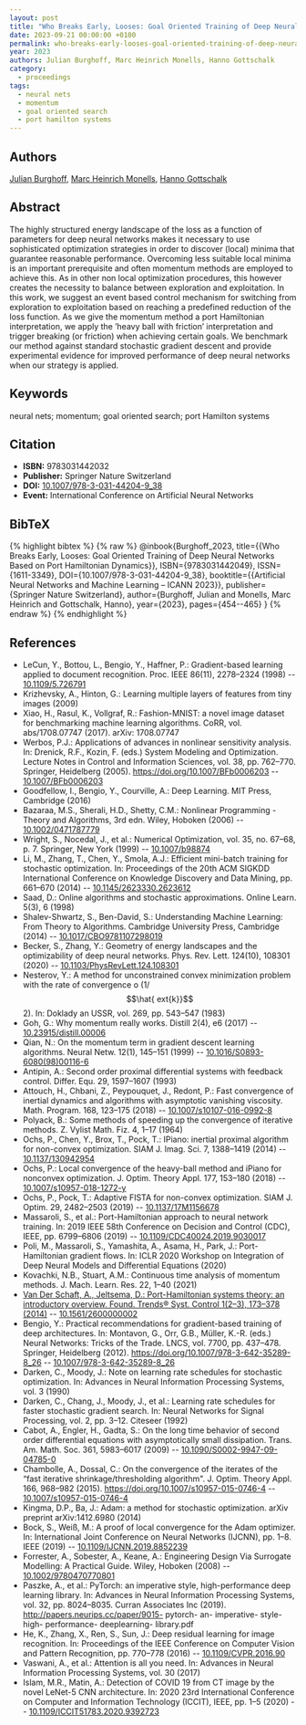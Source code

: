 ```yaml
---
layout: post
title: "Who Breaks Early, Looses: Goal Oriented Training of Deep Neural Networks Based on Port Hamiltonian Dynamics"
date: 2023-09-21 00:00:00 +0100
permalink: who-breaks-early-looses-goal-oriented-training-of-deep-neural-networks-based-on-port-hamiltonian-dynamics
year: 2023
authors: Julian Burghoff, Marc Heinrich Monells, Hanno Gottschalk
category:
  - proceedings
tags:
  - neural nets
  - momentum
  - goal oriented search
  - port hamilton systems
---
```

 
## Authors
[Julian Burghoff](authors/julian_burghoff), [Marc Heinrich Monells](authors/marc_heinrich_monells), [Hanno Gottschalk](authors/hanno_gottschalk)
 
## Abstract
The highly structured energy landscape of the loss as a function of parameters for deep neural networks makes it necessary to use sophisticated optimization strategies in order to discover (local) minima that guarantee reasonable performance. Overcoming less suitable local minima is an important prerequisite and often momentum methods are employed to achieve this. As in other non local optimization procedures, this however creates the necessity to balance between exploration and exploitation. In this work, we suggest an event based control mechanism for switching from exploration to exploitation based on reaching a predefined reduction of the loss function. As we give the momentum method a port Hamiltonian interpretation, we apply the ’heavy ball with friction’ interpretation and trigger breaking (or friction) when achieving certain goals. We benchmark our method against standard stochastic gradient descent and provide experimental evidence for improved performance of deep neural networks when our strategy is applied.
 
## Keywords
neural nets; momentum; goal oriented search; port Hamilton systems
 
## Citation
- **ISBN:** 9783031442032
- **Publisher:** Springer Nature Switzerland
- **DOI:** [10.1007/978-3-031-44204-9_38](https://doi.org/10.1007/978-3-031-44204-9_38)
- **Event:** International Conference on Artificial Neural Networks
 
## BibTeX
{% highlight bibtex %}
{% raw %}
@inbook{Burghoff_2023,
  title={{Who Breaks Early, Looses: Goal Oriented Training of Deep Neural Networks Based on Port Hamiltonian Dynamics}},
  ISBN={9783031442049},
  ISSN={1611-3349},
  DOI={10.1007/978-3-031-44204-9_38},
  booktitle={{Artificial Neural Networks and Machine Learning – ICANN 2023}},
  publisher={Springer Nature Switzerland},
  author={Burghoff, Julian and Monells, Marc Heinrich and Gottschalk, Hanno},
  year={2023},
  pages={454--465}
}
{% endraw %}
{% endhighlight %}
 
## References
- LeCun, Y., Bottou, L., Bengio, Y., Haffner, P.: Gradient-based learning applied to document recognition. Proc. IEEE 86(11), 2278–2324 (1998) -- [10.1109/5.726791](https://doi.org/10.1109/5.726791)
- Krizhevsky, A., Hinton, G.: Learning multiple layers of features from tiny images (2009)
- Xiao, H., Rasul, K., Vollgraf, R.: Fashion-MNIST: a novel image dataset for benchmarking machine learning algorithms. CoRR, vol. abs/1708.07747 (2017). arXiv: 1708.07747
- Werbos, P.J.: Applications of advances in nonlinear sensitivity analysis. In: Drenick, R.F., Kozin, F. (eds.) System Modeling and Optimization. Lecture Notes in Control and Information Sciences, vol. 38, pp. 762–770. Springer, Heidelberg (2005). https://doi.org/10.1007/BFb0006203 -- [10.1007/BFb0006203](https://doi.org/10.1007/BFb0006203)
- Goodfellow, I., Bengio, Y., Courville, A.: Deep Learning. MIT Press, Cambridge (2016)
- Bazaraa, M.S., Sherali, H.D., Shetty, C.M.: Nonlinear Programming - Theory and Algorithms, 3rd edn. Wiley, Hoboken (2006) -- [10.1002/0471787779](https://doi.org/10.1002/0471787779)
- Wright, S., Nocedal, J., et al.: Numerical Optimization, vol. 35, no. 67–68, p. 7. Springer, New York (1999) -- [10.1007/b98874](https://doi.org/10.1007/b98874)
- Li, M., Zhang, T., Chen, Y., Smola, A.J.: Efficient mini-batch training for stochastic optimization. In: Proceedings of the 20th ACM SIGKDD International Conference on Knowledge Discovery and Data Mining, pp. 661–670 (2014) -- [10.1145/2623330.2623612](https://doi.org/10.1145/2623330.2623612)
- Saad, D.: Online algorithms and stochastic approximations. Online Learn. 5(3), 6 (1998)
- Shalev-Shwartz, S., Ben-David, S.: Understanding Machine Learning: From Theory to Algorithms. Cambridge University Press, Cambridge (2014) -- [10.1017/CBO9781107298019](https://doi.org/10.1017/CBO9781107298019)
- Becker, S., Zhang, Y.: Geometry of energy landscapes and the optimizability of deep neural networks. Phys. Rev. Lett. 124(10), 108301 (2020) -- [10.1103/PhysRevLett.124.108301](https://doi.org/10.1103/PhysRevLett.124.108301)
- Nesterov, Y.: A method for unconstrained convex minimization problem with the rate of convergence o (1/$$\hat{	ext{k}}$$2). In: Doklady an USSR, vol. 269, pp. 543–547 (1983)
- Goh, G.: Why momentum really works. Distill 2(4), e6 (2017) -- [10.23915/distill.00006](https://doi.org/10.23915/distill.00006)
- Qian, N.: On the momentum term in gradient descent learning algorithms. Neural Netw. 12(1), 145–151 (1999) -- [10.1016/S0893-6080(98)00116-6](https://doi.org/10.1016/S0893-6080(98)00116-6)
- Antipin, A.: Second order proximal differential systems with feedback control. Differ. Equ. 29, 1597–1607 (1993)
- Attouch, H., Chbani, Z., Peypouquet, J., Redont, P.: Fast convergence of inertial dynamics and algorithms with asymptotic vanishing viscosity. Math. Program. 168, 123–175 (2018) -- [10.1007/s10107-016-0992-8](https://doi.org/10.1007/s10107-016-0992-8)
- Polyack, B.: Some methods of speeding up the convergence of iterative methods. Z. Vylist Math. Fiz. 4, 1–17 (1964)
- Ochs, P., Chen, Y., Brox, T., Pock, T.: IPiano: inertial proximal algorithm for non-convex optimization. SIAM J. Imag. Sci. 7, 1388–1419 (2014) -- [10.1137/130942954](https://doi.org/10.1137/130942954)
- Ochs, P.: Local convergence of the heavy-ball method and iPiano for nonconvex optimization. J. Optim. Theory Appl. 177, 153–180 (2018) -- [10.1007/s10957-018-1272-y](https://doi.org/10.1007/s10957-018-1272-y)
- Ochs, P., Pock, T.: Adaptive FISTA for non-convex optimization. SIAM J. Optim. 29, 2482–2503 (2019) -- [10.1137/17M1156678](https://doi.org/10.1137/17M1156678)
- Massaroli, S., et al.: Port-Hamiltonian approach to neural network training. In: 2019 IEEE 58th Conference on Decision and Control (CDC), IEEE, pp. 6799–6806 (2019) -- [10.1109/CDC40024.2019.9030017](https://doi.org/10.1109/CDC40024.2019.9030017)
- Poli, M., Massaroli, S., Yamashita, A., Asama, H., Park, J.: Port-Hamiltonian gradient flows. In: ICLR 2020 Workshop on Integration of Deep Neural Models and Differential Equations (2020)
- Kovachki, N.B., Stuart, A.M.: Continuous time analysis of momentum methods. J. Mach. Learn. Res. 22, 1–40 (2021)
- [Van Der Schaft, A., Jeltsema, D.: Port-Hamiltonian systems theory: an introductory overview. Found. Trends® Syst. Control 1(2–3), 173–378 (2014)](port-hamiltonian-systems-theory-an-introductory-overview-journal) -- [10.1561/2600000002](https://doi.org/10.1561/2600000002)
- Bengio, Y.: Practical recommendations for gradient-based training of deep architectures. In: Montavon, G., Orr, G.B., Müller, K.-R. (eds.) Neural Networks: Tricks of the Trade. LNCS, vol. 7700, pp. 437–478. Springer, Heidelberg (2012). https://doi.org/10.1007/978-3-642-35289-8_26 -- [10.1007/978-3-642-35289-8_26](https://doi.org/10.1007/978-3-642-35289-8_26)
- Darken, C., Moody, J.: Note on learning rate schedules for stochastic optimization. In: Advances in Neural Information Processing Systems, vol. 3 (1990)
- Darken, C., Chang, J., Moody, J., et al.: Learning rate schedules for faster stochastic gradient search. In: Neural Networks for Signal Processing, vol. 2, pp. 3–12. Citeseer (1992)
- Cabot, A., Engler, H., Gadta, S.: On the long time behavior of second order differential equations with asymptotically small dissipation. Trans. Am. Math. Soc. 361, 5983–6017 (2009) -- [10.1090/S0002-9947-09-04785-0](https://doi.org/10.1090/S0002-9947-09-04785-0)
- Chambolle, A., Dossal, C.: On the convergence of the iterates of the “fast iterative shrinkage/thresholding algorithm". J. Optim. Theory Appl. 166, 968–982 (2015). https://doi.org/10.1007/s10957-015-0746-4 -- [10.1007/s10957-015-0746-4](https://doi.org/10.1007/s10957-015-0746-4)
- Kingma, D.P., Ba, J.: Adam: a method for stochastic optimization. arXiv preprint arXiv:1412.6980 (2014)
- Bock, S., Weiß, M.: A proof of local convergence for the Adam optimizer. In: International Joint Conference on Neural Networks (IJCNN), pp. 1–8. IEEE (2019) -- [10.1109/IJCNN.2019.8852239](https://doi.org/10.1109/IJCNN.2019.8852239)
- Forrester, A., Sobester, A., Keane, A.: Engineering Design Via Surrogate Modelling: A Practical Guide. Wiley, Hoboken (2008) -- [10.1002/9780470770801](https://doi.org/10.1002/9780470770801)
- Paszke, A., et al.: PyTorch: an imperative style, high-performance deep learning library. In: Advances in Neural Information Processing Systems, vol. 32, pp. 8024–8035. Curran Associates Inc (2019). http://papers.neurips.cc/paper/9015- pytorch- an- imperative- style- high- performance- deeplearning- library.pdf
- He, K., Zhang, X., Ren, S., Sun, J.: Deep residual learning for image recognition. In: Proceedings of the IEEE Conference on Computer Vision and Pattern Recognition, pp. 770–778 (2016) -- [10.1109/CVPR.2016.90](https://doi.org/10.1109/CVPR.2016.90)
- Vaswani, A., et al.: Attention is all you need. In: Advances in Neural Information Processing Systems, vol. 30 (2017)
- Islam, M.R., Matin, A.: Detection of COVID 19 from CT image by the novel LeNet-5 CNN architecture. In: 2020 23rd International Conference on Computer and Information Technology (ICCIT), IEEE, pp. 1–5 (2020) -- [10.1109/ICCIT51783.2020.9392723](https://doi.org/10.1109/ICCIT51783.2020.9392723)

